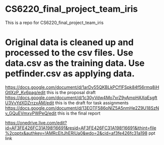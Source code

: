 # CS6220_final_project_team_iris
This is a repo for CS6220_final_project_team_iris

# Original data is cleaned up and processed to the csv files. Use data.csv as the training data. Use petfinder.csv as applying data.


https://docs.google.com/document/d/1arDv55QKBLkPCf1FSpk84f56rmq8iHGtlXzP_Kv6pag/edit   this is the proposal draft 
https://docs.google.com/document/d/1c30yVdw4Mo7xrZ9yAmpHAXqEsgftU3VvYdXDZrrzxAM/edit     this is the draft for task assignments
https://docs.google.com/document/d/13EOTF586oNlZ5A5nmHe2Z9U18SzNv_GQuEVmxyPWPeQ/edit     this is the final report 

https://onedrive.live.com/edit?id=AF3FE426FC31A198!16691&resid=AF3FE426FC31A198!16691&ithint=file%2cpptx&authkey=!AMRcEItJhERlUa0&wdo=2&cid=af3fe426fc31a198   ppt link
